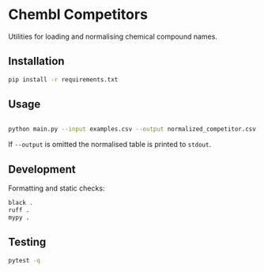 # Chembl Competitors

Utilities for loading and normalising chemical compound names.

## Installation

```bash
pip install -r requirements.txt
```

## Usage

```bash

python main.py --input examples.csv --output normalized_competitor.csv
```

If ``--output`` is omitted the normalised table is printed to ``stdout``.



## Development

Formatting and static checks:

```bash
black .
ruff .
mypy .
```

## Testing

```bash
pytest -q
```
